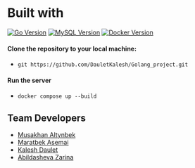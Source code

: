 # Built with
[![Go Version](https://img.shields.io/badge/go-1.19.5-white.svg)](https://go.dev/)
[![MySQL Version](https://img.shields.io/badge/go-1.19.5-white.svg)](https://www.mysql.com/)
[![Docker Version](https://img.shields.io/badge/docker-compose-skyblue.svg)](https://go.dev/)

#### Clone the repository to your local machine:
* `git https://github.com/DauletKalesh/Golang_project.git`

#### Run the server
* `docker compose up --build`

## Team Developers
* [Musakhan Altynbek](https://github.com/altynbekM01/)
* [Maratbek Asemai](https://github.com/maratb3k/)
* [Kalesh Daulet](https://github.com/DauletKalesh/)
* [Abildasheva Zarina](https://github.com/zarinaagoo/)


